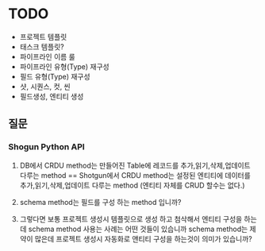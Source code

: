 # TODO

- 프로젝트 템플릿
- 태스크 템플릿?
- 파이프라인 이름 룰
- 파이프라인 유형(Type) 재구성
- 필드 유형(Type) 재구성
- 샷, 시퀀스, 컷, 씬
- 필드생성, 엔티티 생성

## 질문

### Shogun Python API

1. DB에서 CRDU method는 만들어진 Table에 레코드를 추가,읽기,삭제,업데이트 다루는 method == Shotgun에서 CRDU method는 설정된 엔티티에 데이터를 추가,읽기,삭제,업데이트 다루는 method (엔티티 자체를 CRUD 할수는 없다.)

2. schema method는 필드를 구성 하는 method 입니까?

3. 그렇다면 보통 프로젝트 생성시 템플릿으로 생성 하고 첨삭해서 엔티티 구성을 하는데 schema method 사용는 사례는 어떤 것들이 있습니까 schema method는 제약이 많은데 프로젝트 생성시 자동화로 앤티티 구성을 하는것이 의미가 있습니까?
